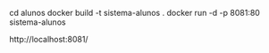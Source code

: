 cd alunos
docker build -t sistema-alunos .
docker run -d -p 8081:80 sistema-alunos

http://localhost:8081/